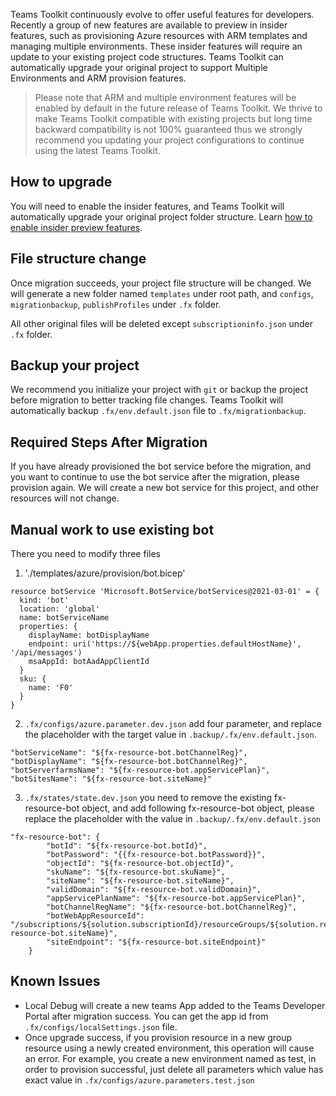 Teams Toolkit continuously evolve to offer useful features for developers. Recently a group of new features are available to preview in insider features, such as provisioning Azure resources with ARM templates and managing multiple environments. These insider features will require an update to your existing project code structures. Teams Toolkit can automatically upgrade your original project to support Multiple Environments and ARM provision features.

> Please note that ARM and multiple environment features will be enabled by default in the future release of Teams Toolkit. We thrive to make Teams Toolkit compatible with existing projects but long time backward compatibility is not 100% guaranteed thus we strongly recommend you updating your project configurations to continue using the latest Teams Toolkit.

## How to upgrade
You will need to enable the insider features, and Teams Toolkit will automatically upgrade your original project folder structure. Learn [how to enable insider preview features](https://github.com/OfficeDev/TeamsFx/wiki/Enable-Preview-Features-in-Teams-Toolkit#how-to-enable-preview-features).

## File structure change
Once migration succeeds, your project file structure will be changed.
We will generate a new folder named `templates` under root path, and `configs`, `migrationbackup`, `publishProfiles` under `.fx` folder.

All other original files will be deleted except `subscriptioninfo.json` under `.fx` folder.

## Backup your project
We recommend you initialize your project with `git` or backup the project before migration to better tracking file changes. Teams Toolkit will automatically backup `.fx/env.default.json` file to `.fx/migrationbackup`.

## Required Steps After Migration
If you have already provisioned the bot service before the migration, and you want to continue to use the bot service after the migration, please provision again. We will create a new bot service for this project, and other resources will not change.

## Manual work to use existing bot
There you need to modify three files
1. './templates/azure/provision/bot.bicep'   
```
resource botService 'Microsoft.BotService/botServices@2021-03-01' = {
  kind: 'bot'
  location: 'global'
  name: botServiceName
  properties: {
    displayName: botDisplayName
    endpoint: uri('https://${webApp.properties.defaultHostName}', '/api/messages')
    msaAppId: botAadAppClientId
  }
  sku: {
    name: 'F0'
  }
}
```
2. `.fx/configs/azure.parameter.dev.json`
add four parameter, and replace the placeholder with the target value in `.backup/.fx/env.default.json`.
```
"botServiceName": "${fx-resource-bot.botChannelReg}",
"botDisplayName": "${fx-resource-bot.botChannelReg}",
"botServerfarmsName": "${fx-resource-bot.appServicePlan}",
"botSitesName": "${fx-resource-bot.siteName}"
```
3. `.fx/states/state.dev.json`
you need to remove the existing fx-resource-bot object, and add following fx-resource-bot object, please replace the placeholder with the value in `.backup/.fx/env.default.json`
```
"fx-resource-bot": {
        "botId": "${fx-resource-bot.botId}",
        "botPassword": "{{fx-resource-bot.botPassword}}",
        "objectId": "${fx-resource-bot.objectId}",
        "skuName": "${fx-resource-bot.skuName}",
        "siteName": "${fx-resource-bot.siteName}",
        "validDomain": "${fx-resource-bot.validDomain}",
        "appServicePlanName": "${fx-resource-bot.appServicePlan}",
        "botChannelRegName": "${fx-resource-bot.botChannelReg}",
        "botWebAppResourceId": "/subscriptions/${solution.subscriptionId}/resourceGroups/${solution.resourceGroupName}/providers/Microsoft.Web/sites/${fx-resource-bot.siteName}",
        "siteEndpoint": "${fx-resource-bot.siteEndpoint}"
    }
```

## Known Issues
* Local Debug will create a new teams App added to the Teams Developer Portal after migration success. You can get the app id from `.fx/configs/localSettings.json` file.
* Once upgrade success, if you provision resource in a new group resource using a newly created environment, this operation will cause an error. For example, you create a new environment named as test, in order to provision successful, just delete all parameters which value has exact value in  `.fx/configs/azure.parameters.test.json` 

